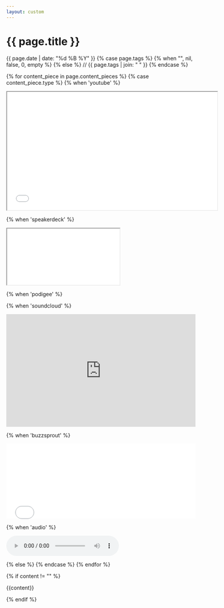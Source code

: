 ```yaml
---
layout: custom
---
```


<h1>{{ page.title }}</h1>
<p>
  {{ page.date | date: "%d %B %Y" }}
  {% case page.tags %}
  {% when "", nil, false, 0, empty %}
  {% else %}
    <span id=tags> // {{ page.tags | join: " " }}</span>
  {% endcase %}
</p>

{% for content_piece in page.content_pieces %}
  {% case content_piece.type %}
  {% when 'youtube' %}
    <p class="yt-container">
      <iframe width="560" height="315" src="{{content_piece.url}}"></iframe>
    </p>
  {% when 'speakerdeck' %}
    <p class="sd-container">
      <iframe src="{{content_piece.url}}" allowfullscreen="true" data-ratio="1.78343949044586"></iframe>
    </p>
  {% when 'podigee' %}
    <p>
      <script class="podigee-podcast-player" src="https://player.podigee-cdn.net/podcast-player/javascripts/podigee-podcast-player.js" data-configuration="{{content_piece.url}}"></script>
    </p>
  {% when 'soundcloud' %}
    <p>
      <iframe width="100%" height="300" scrolling="no" frameborder="no" allow="autoplay" src="https://w.soundcloud.com/player/?url={{content_piece.url}}&color=%23ff5500&auto_play=false&hide_related=false&show_comments=true&show_user=true&show_reposts=false&show_teaser=true&visual=true"></iframe>
    </p>
  {% when 'buzzsprout' %}
    <p>
      <iframe src="{{content_piece.url}}?client_source=small_player&iframe=true" loading="lazy" width="100%" height="200" frameborder="0" scrolling="no" title="The Story of Software, 10. The Evolution of Software Architecture"></iframe>
    </p>
  {% when 'audio' %}
    <p><audio controls>
      <source src="{{content_piece.url}}" type="audio/mpeg">
      Your browser does not support the audio element.
    </audio></p>
  {% else %}
  {% endcase %}
{% endfor %}

{% if content != "" %}
  <p>{{content}}</p>
{% endif %}